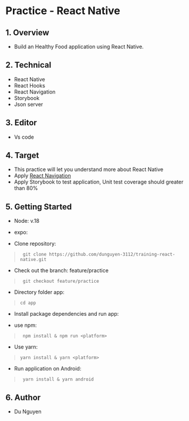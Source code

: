 # Practice - React Native

## 1. Overview

- Build an Healthy Food application using React Native.

## 2. Technical

- React Native
- React Hooks
- React Navigation
- Storybook
- Json server

## 3. Editor

- Vs code

## 4. Target

- This practice will let you understand more about React Native
- Apply [React Navigation](https://reactnavigation.org/)
- Apply Storybook to test application, Unit test coverage should greater than 80%

## 5. Getting Started

- Node: v.18
- expo: 

- Clone repository: 
> ` git clone https://github.com/dunguyen-3112/training-react-native.git`

- Check out the branch: feature/practice
> ` git checkout feature/practice`

- Directory folder app:
> ` cd app `

- Install package dependencies and run app:

+ use npm:
> ` npm install & npm run <platform>`

+ Use yarn:
> `yarn install & yarn <platform>`

- Run application on Android:
> ` yarn install & yarn android`

## 6. Author

- Du Nguyen
